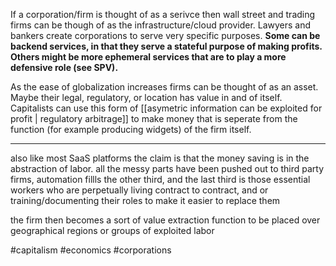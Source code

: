If a corporation/firm is thought of as a serivce then wall street and trading firms can be though of as the infrastructure/cloud provider.  Lawyers and bankers create corporations to serve very specific purposes.  **Some can be backend services, in that they serve a stateful purpose of making profits.  Others might be more ephemeral services that are to play a more defensive role (see SPV).** 

As the ease of globalization increases firms can be thought of as an asset.  Maybe their legal, regulatory, or location has value in and of itself.  Capitalists can use this form of [[asymetric information can be exploited for profit | regulatory arbitrage]] to make money that is seperate from the function (for example producing widgets) of the firm itself.  

---

also like most SaaS platforms the claim is that the money saving is in the abstraction of labor.  all the messy parts have been pushed out to third party firms, automation fillls the other third, and the last third is those essential workers who are perpetually living contract to contract, and or training/documenting their roles to make it easier to replace them

the firm then becomes a sort of value extraction function to be placed over geographical regions or groups of exploited labor


#capitalism #economics #corporations
